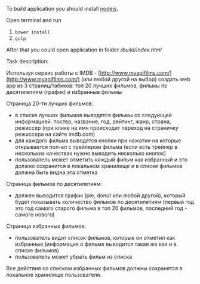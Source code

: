 To build application you should install [nodejs](https://nodejs.org/download/).

Open terminal and run
1. `bower install`
2. `gulp`

After that you could open application in folder */build/index.html*

Task description:

Используя сервис работы с IMDB - [http://www.myapifilms.com/](http://www.myapifilms.com/) (или любой другой на выбор) создать web app из 3 страниц/табиков: топ 20 лучших фильмов, фильмы по десятилетиям (график) и избранные фильмы

Страница 20-ти лучших фильмов:
- в списке лучших фильмов выводятся фильмы со следующей информацией: постер, название, год, рейтинг, жанр, страна, режиссер (при клике на имя происходит переход на страничку режиссера на сайте imdb.com)
- для каждого фильма выводятся кнопки при нажатии на которые открывается поп-ап с трейлером фильма (если есть трейлер в нескольких качествах нужно выводить несколько кнопок)
- пользователь может отметить каждый фильм как избранный и это должно сохранится в локальном хранилище и в списке фильмов должна быть видна эта отметка

Страница фильмов по десятилетиям:
- должен выводится график (pie, donut или любой другой), который будет показывать количество фильмов по десятилетиям (первый год это год самого старого фильма в топ 20 фильмов, последний год - самого нового)

Страница избранных фильмов:
- пользователь видит список фильмов, которые он отметил как избранные (информация о фильме выводится такая же как и в списке фильмов)
- пользователь может убрать фильм из списка

Все действия со списком избранных фильмов должны сохранятся в локальное хранилище пользователя.
